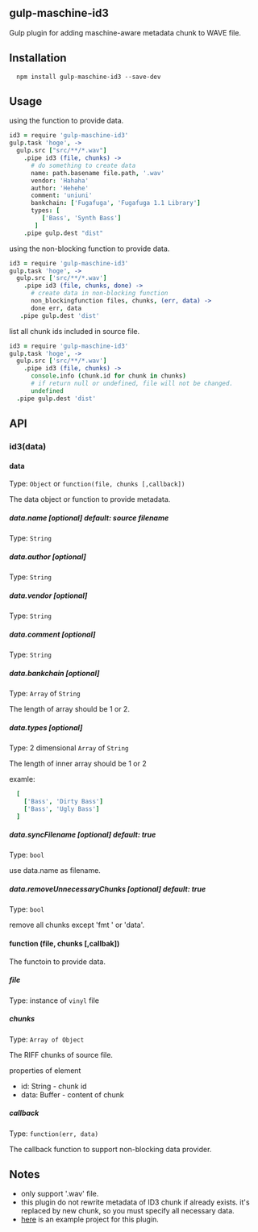 ## gulp-maschine-id3

Gulp plugin for adding maschine-aware metadata chunk to WAVE file.

## Installation
```
  npm install gulp-maschine-id3 --save-dev
```

## Usage

using the function to provide data.
```coffeescript
id3 = require 'gulp-maschine-id3'
gulp.task 'hoge', ->
  gulp.src ["src/**/*.wav"]
    .pipe id3 (file, chunks) ->
      # do something to create data
      name: path.basename file.path, '.wav'
      vendor: 'Hahaha'
      author: 'Hehehe'
      comment: 'uniuni'
      bankchain: ['Fugafuga', 'Fugafuga 1.1 Library']
      types: [
         ['Bass', 'Synth Bass']
       ]
    .pipe gulp.dest "dist"
```
using the non-blocking function to provide data.
```coffeescript
id3 = require 'gulp-maschine-id3'
gulp.task 'hoge', ->
  gulp.src ['src/**/*.wav']
    .pipe id3 (file, chunks, done) ->
      # create data in non-blocking function
      non_blockingfunction files, chunks, (err, data) ->
      done err, data
   .pipe gulp.dest 'dist'
```

list all chunk ids included in source file.
```coffeescript
id3 = require 'gulp-maschine-id3'
gulp.task 'hoge', ->
  gulp.src ['src/**/*.wav']
    .pipe id3 (file, chunks) ->
      console.info (chunk.id for chunk in chunks)
      # if return null or undefined, file will not be changed.
      undefined
  .pipe gulp.dest 'dist'
```

## API

### id3(data)

#### data
Type: `Object` or `function(file, chunks [,callback])`

The data object or function to provide metadata.

##### data.name [optional]  default: source filename
Type: `String`

##### data.author [optional]
Type: `String`

##### data.vendor [optional]
Type: `String`

##### data.comment [optional]
Type: `String`

##### data.bankchain [optional]
Type: `Array` of `String`

The length of array should be 1 or 2.

##### data.types [optional]
Type: 2 dimensional `Array` of `String`

The length of inner array should be 1 or 2

examle:
```coffeescript
  [
    ['Bass', 'Dirty Bass']
    ['Bass', 'Ugly Bass']
  ]
```

##### data.syncFilename [optional] default: true
Type: `bool`

use data.name as filename.

##### data.removeUnnecessaryChunks [optional] default: true
Type: `bool`

remove all chunks except 'fmt ' or 'data'.

#### function (file, chunks [,callbak])
The functoin to provide data.

##### file
Type: instance of `vinyl` file

##### chunks
Type: `Array of Object`

The RIFF chunks of source file.

properties of element

  - id: String - chunk id
  - data: Buffer - content of chunk

##### callback
Type: `function(err, data)`

The callback function to support non-blocking data provider.

## Notes
 - only support '.wav' file.
 - this plugin do not rewrite metadata of ID3 chunk if already exists. it's replaced by new chunk, so you must specify all necessary data.
 - [here](https://github.com/jhorology/loooops) is an example project for this plugin.
